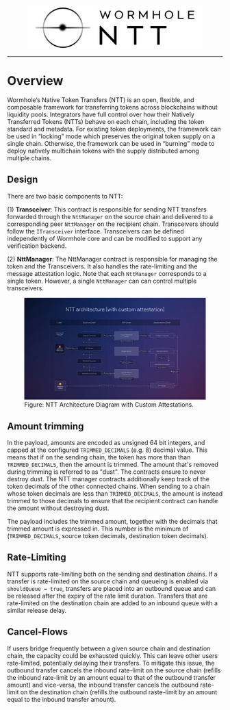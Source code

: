 <div align="center">
  <img src="images/ntt-logo-black.png", height=100>
</div>

---

# Overview

Wormhole’s Native Token Transfers (NTT) is an open, flexible, and composable framework for transferring tokens across blockchains without liquidity pools. Integrators have full control over how their Natively Transferred Tokens (NTTs) behave on each chain, including the token standard and metadata. For existing token deployments, the framework can be used in “locking” mode which preserves the original token supply on a single chain. Otherwise, the framework can be used in “burning” mode to deploy natively multichain tokens with the supply distributed among multiple chains.

## Design

There are two basic components to NTT:

(1) **Transceiver**: This contract is responsible for sending NTT transfers forwarded through the `NttManager` on the source chain and delivered to a corresponding peer `NttManager` on the recipient chain. Transceivers should follow the `ITransceiver` interface. Transceivers can be defined independently of Wormhole core and can be modified to support any verification backend.

(2) **NttManager**: The NttManager contract is responsible for managing the token and the Transceivers. It also handles the rate-limiting and the message attestation logic. Note that each `NttManager` corresponds to a single token. However, a single `NttManager` can can control multiple transceivers.


<figure>
  <img src="images/NTT-architecture--custom-attestation-2.png" alt="NTT Architecture Diagram">
  <figcaption>Figure: NTT Architecture Diagram with Custom Attestations.</figcaption>
</figure>


## Amount trimming

In the payload, amounts are encoded as unsigned 64 bit integers, and capped at the configured `TRIMMED_DECIMALS` (e.g. 8) decimal value.
This means that if on the sending chain, the token has more than than `TRIMMED_DECIMALS`, then the amount is trimmed.
The amount that's removed during trimming is referred to as "dust". The contracts ensure to never destroy dust.
The NTT manager contracts additionally keep track of the token decimals of the other connected chains. When sending to a chain whose token decimals are less than `TRIMMED_DECIMALS`, the amount is instead trimmed to those decimals to ensure that the recipient contract can handle the amount without destroying dust.

The payload includes the trimmed amount, together with the decimals that trimmed amount is expressed in. This number is the minimum of (`TRIMMED_DECIMALS`, source token decimals, destination token decimals).

## Rate-Limiting

NTT supports rate-limiting both on the sending and destination chains. If a transfer is rate-limited on the source chain and queueing is enabled via `shouldQueue = true`, transfers are placed into an outbound queue and can be released after the expiry of the rate limit duration. Transfers that are rate-limited on the destination chain are added to an inbound queue with a similar release delay.

## Cancel-Flows

If users bridge frequently between a given source chain and destination chain, the capacity could be exhausted quickly. This can leave other users rate-limited, potentially delaying their transfers. To mitigate this issue, the outbound transfer cancels the inbound rate-limit on the source chain (refills the inbound rate-limit by an amount equal to that of the outbound transfer amount) and vice-versa, the inbound transfer cancels the outbound rate-limit on the destination chain (refills the outbound raste-limit by an amount equal to the inbound transfer amount).
